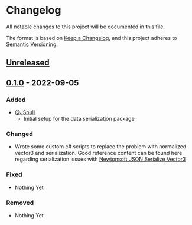 # Changelog

All notable changes to this project will be documented in this file.

The format is based on [Keep a Changelog](https://keepachangelog.com/en/1.0.0/),
and this project adheres to [Semantic Versioning](https://semver.org/spec/v2.0.0.html).

## [Unreleased]

## [0.1.0] - 2022-09-05

### Added

- [@JShull](https://github.com/jshull/GAME395_UP_DataSerializer).
  - Initial setup for the data serialization package

### Changed

- Wrote some custom c# scripts to replace the problem with normalized vector3 and serialization. Good reference content can be found here regarding serialization issues with [Newtonsoft JSON Serialize Vector3](https://forum.unity.com/threads/jsonserializationexception-self-referencing-loop-detected.1264253/)

### Fixed

- Nothing Yet

### Removed

- Nothing Yet

[Unreleased]: https://github.com/jshull/GAME395_UP_DataSerializer/Readme.md
[0.1.0]: https://github.com/jshull/GAME395_UP_DataSerializer.git
